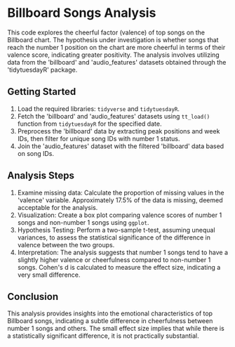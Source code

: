 # Billboard Songs Analysis

This code explores the cheerful factor (valence) of top songs on the Billboard chart. The hypothesis under investigation is whether songs that reach the number 1 position on the chart are more cheerful in terms of their valence score, indicating greater positivity. The analysis involves utilizing data from the 'billboard' and 'audio_features' datasets obtained through the 'tidytuesdayR' package.

## Getting Started

1. Load the required libraries: `tidyverse` and `tidytuesdayR`.
2. Fetch the 'billboard' and 'audio_features' datasets using `tt_load()` function from `tidytuesdayR` for the specified date.
3. Preprocess the 'billboard' data by extracting peak positions and week IDs, then filter for unique song IDs with number 1 status.
4. Join the 'audio_features' dataset with the filtered 'billboard' data based on song IDs.

## Analysis Steps

1. Examine missing data: Calculate the proportion of missing values in the 'valence' variable. Approximately 17.5% of the data is missing, deemed acceptable for the analysis.
2. Visualization: Create a box plot comparing valence scores of number 1 songs and non-number 1 songs using `ggplot`.
3. Hypothesis Testing: Perform a two-sample t-test, assuming unequal variances, to assess the statistical significance of the difference in valence between the two groups.
4. Interpretation: The analysis suggests that number 1 songs tend to have a slightly higher valence or cheerfulness compared to non-number 1 songs. Cohen's d is calculated to measure the effect size, indicating a very small difference.

## Conclusion

This analysis provides insights into the emotional characteristics of top Billboard songs, indicating a subtle difference in cheerfulness between number 1 songs and others. The small effect size implies that while there is a statistically significant difference, it is not practically substantial.
